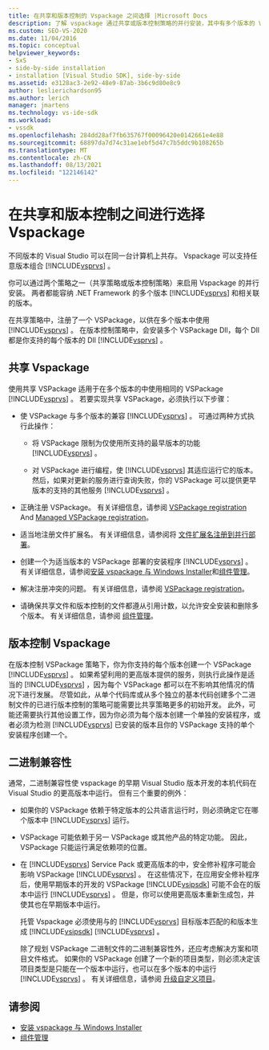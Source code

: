 ```yaml
---
title: 在共享和版本控制的 Vspackage 之间选择 |Microsoft Docs
description: 了解 vspackage 通过共享或版本控制策略的并行安装，其中有多个版本的 Visual Studio 和 .NET Framework。
ms.custom: SEO-VS-2020
ms.date: 11/04/2016
ms.topic: conceptual
helpviewer_keywords:
- SxS
- side-by-side installation
- installation [Visual Studio SDK], side-by-side
ms.assetid: e3128ac3-2e92-48e9-87ab-3b6c9d80e8c9
author: leslierichardson95
ms.author: lerich
manager: jmartens
ms.technology: vs-ide-sdk
ms.workload:
- vssdk
ms.openlocfilehash: 284dd28af7fb635767f00096420e0142661e4e88
ms.sourcegitcommit: 68897da7d74c31ae1ebf5d47c7b5ddc9b108265b
ms.translationtype: MT
ms.contentlocale: zh-CN
ms.lasthandoff: 08/13/2021
ms.locfileid: "122146142"
---
```

# <a name="choose-between-shared-and-versioned-vspackages"></a>在共享和版本控制之间进行选择 Vspackage
不同版本的 Visual Studio 可以在同一台计算机上共存。 Vspackage 可以支持任意版本组合 [!INCLUDE[vsprvs](../code-quality/includes/vsprvs_md.md)] 。

 你可以通过两个策略之一（共享策略或版本控制策略）来启用 Vspackage 的并行安装。 两者都能容纳 .NET Framework 的多个版本 [!INCLUDE[vsprvs](../code-quality/includes/vsprvs_md.md)] 和相关联的版本。

 在共享策略中，注册了一个 VSPackage，以供在多个版本中使用 [!INCLUDE[vsprvs](../code-quality/includes/vsprvs_md.md)] 。 在版本控制策略中，会安装多个 VSPackage Dll，每个 Dll 都是你支持的每个版本的 Dll [!INCLUDE[vsprvs](../code-quality/includes/vsprvs_md.md)] 。

## <a name="shared-vspackages"></a>共享 Vspackage
 使用共享 VSPackage 适用于在多个版本的中使用相同的 VSPackage [!INCLUDE[vsprvs](../code-quality/includes/vsprvs_md.md)] 。 若要实现共享 VSPackage，必须执行以下步骤：

- 使 VSPackage 与多个版本的兼容 [!INCLUDE[vsprvs](../code-quality/includes/vsprvs_md.md)] 。 可通过两种方式执行此操作：

  - 将 VSPackage 限制为仅使用所支持的最早版本的功能 [!INCLUDE[vsprvs](../code-quality/includes/vsprvs_md.md)] 。

  - 对 VSPackage 进行编程，使 [!INCLUDE[vsprvs](../code-quality/includes/vsprvs_md.md)] 其适应运行它的版本。 然后，如果对更新的服务进行查询失败，你的 VSPackage 可以提供更早版本的支持的其他服务 [!INCLUDE[vsprvs](../code-quality/includes/vsprvs_md.md)] 。

- 正确注册 VSPackage。 有关详细信息，请参阅 [VSPackage registration](../extensibility/internals/vspackage-registration.md) And [Managed VSPackage registration](/previous-versions/bb166783(v=vs.100))。

- 适当地注册文件扩展名。 有关详细信息，请参阅将 [文件扩展名注册到并行部署](../extensibility/registering-file-name-extensions-for-side-by-side-deployments.md)。

- 创建一个为适当版本的 VSPackage 部署的安装程序 [!INCLUDE[vsprvs](../code-quality/includes/vsprvs_md.md)] 。 有关详细信息，请参阅[安装 vspackage 与 Windows Installer](../extensibility/internals/installing-vspackages-with-windows-installer.md)和[组件管理](../extensibility/internals/component-management.md)。

- 解决注册冲突的问题。 有关详细信息，请参阅 [VSPackage registration](../extensibility/internals/vspackage-registration.md)。

- 请确保共享文件和版本控制的文件都遵从引用计数，以允许安全安装和删除多个版本。 有关详细信息，请参阅 [组件管理](../extensibility/internals/component-management.md)。

## <a name="versioned-vspackages"></a>版本控制 Vspackage
 在版本控制 VSPackage 策略下，你为你支持的每个版本创建一个 VSPackage [!INCLUDE[vsprvs](../code-quality/includes/vsprvs_md.md)] 。 如果希望利用的更高版本提供的服务，则执行此操作是适当的 [!INCLUDE[vsprvs](../code-quality/includes/vsprvs_md.md)] ，因为每个 VSPackage 都可以在不影响其他情况的情况下进行发展。 尽管如此，从单个代码库或从多个独立的基本代码创建多个二进制文件的已进行版本控制的策略可能需要比共享策略更多的初始开发。 此外，可能还需要执行其他设置工作，因为你必须为每个版本创建一个单独的安装程序，或者必须为检测 [!INCLUDE[vsprvs](../code-quality/includes/vsprvs_md.md)] 已安装的版本且你的 VSPackage 支持的单个安装程序创建一个。

## <a name="binary-compatibility"></a>二进制兼容性
 通常，二进制兼容性使 vspackage 的早期 Visual Studio 版本开发的本机代码在 Visual Studio 的更高版本中运行。 但有三个重要的例外：

- 如果你的 VSPackage 依赖于特定版本的公共语言运行时，则必须确定它在哪个版本中 [!INCLUDE[vsprvs](../code-quality/includes/vsprvs_md.md)] 运行。

- VSPackage 可能依赖于另一 VSPackage 或其他产品的特定功能。 因此，VSPackage 只能运行满足依赖项的位置。

- 在 [!INCLUDE[vsprvs](../code-quality/includes/vsprvs_md.md)] Service Pack 或更高版本的中，安全修补程序可能会影响 VSPackage [!INCLUDE[vsprvs](../code-quality/includes/vsprvs_md.md)] 。 在这些情况下，在应用安全修补程序后，使用早期版本的开发的 VSPackage [!INCLUDE[vsipsdk](../extensibility/includes/vsipsdk_md.md)] 可能不会在的版本中运行 [!INCLUDE[vsprvs](../code-quality/includes/vsprvs_md.md)] 。 但是，你可以使用更高版本重新生成包，并使其也在早期版本中运行。

  托管 Vspackage 必须使用与的 [!INCLUDE[vsprvs](../code-quality/includes/vsprvs_md.md)] 目标版本匹配的和版本生成 [!INCLUDE[vsipsdk](../extensibility/includes/vsipsdk_md.md)] [!INCLUDE[vsprvs](../code-quality/includes/vsprvs_md.md)] 。

  除了规划 VSPackage 二进制文件的二进制兼容性外，还应考虑解决方案和项目文件格式。 如果你的 VSPackage 创建了一个新的项目类型，则必须决定该项目类型是只能在一个版本中运行，也可以在多个版本的中运行 [!INCLUDE[vsprvs](../code-quality/includes/vsprvs_md.md)] 。 有关详细信息，请参阅 [升级自定义项目](../extensibility/internals/upgrading-projects.md#upgrading-custom-projects)。

## <a name="see-also"></a>请参阅
- [安装 vspackage 与 Windows Installer](../extensibility/internals/installing-vspackages-with-windows-installer.md)
- [组件管理](../extensibility/internals/component-management.md)